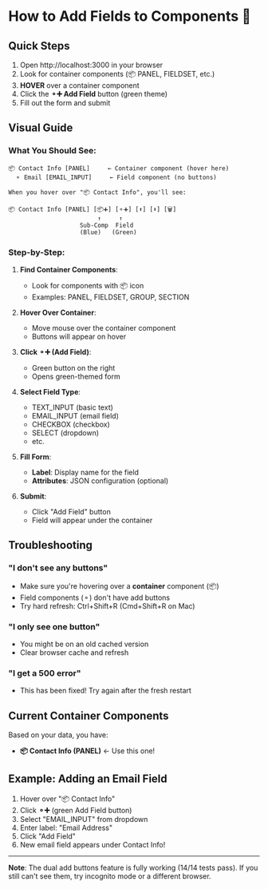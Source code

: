# How to Add Fields to Components 📝

## Quick Steps
1. Open http://localhost:3000 in your browser
2. Look for container components (📦 PANEL, FIELDSET, etc.)
3. **HOVER** over a container component
4. Click the **⚬➕ Add Field** button (green theme)
5. Fill out the form and submit

## Visual Guide

### What You Should See:

```
📦 Contact Info [PANEL]     ← Container component (hover here)
  ⚬ Email [EMAIL_INPUT]     ← Field component (no buttons)
  
When you hover over "📦 Contact Info", you'll see:

📦 Contact Info [PANEL] [📦➕] [⚬➕] [⬆️] [⬇️] [🗑️]
                         ↑     ↑
                    Sub-Comp  Field
                    (Blue)   (Green)
```

### Step-by-Step:

1. **Find Container Components**:
   - Look for components with 📦 icon
   - Examples: PANEL, FIELDSET, GROUP, SECTION

2. **Hover Over Container**:
   - Move mouse over the container component
   - Buttons will appear on hover

3. **Click ⚬➕ (Add Field)**:
   - Green button on the right
   - Opens green-themed form

4. **Select Field Type**:
   - TEXT_INPUT (basic text)
   - EMAIL_INPUT (email field)
   - CHECKBOX (checkbox)
   - SELECT (dropdown)
   - etc.

5. **Fill Form**:
   - **Label**: Display name for the field
   - **Attributes**: JSON configuration (optional)

6. **Submit**:
   - Click "Add Field" button
   - Field will appear under the container

## Troubleshooting

### "I don't see any buttons"
- Make sure you're hovering over a **container** component (📦)
- Field components (⚬) don't have add buttons
- Try hard refresh: Ctrl+Shift+R (Cmd+Shift+R on Mac)

### "I only see one button"
- You might be on an old cached version
- Clear browser cache and refresh

### "I get a 500 error"
- This has been fixed! Try again after the fresh restart

## Current Container Components

Based on your data, you have:
- **📦 Contact Info (PANEL)** ← Use this one!

## Example: Adding an Email Field

1. Hover over "📦 Contact Info"
2. Click **⚬➕** (green Add Field button)  
3. Select "EMAIL_INPUT" from dropdown
4. Enter label: "Email Address"
5. Click "Add Field"
6. New email field appears under Contact Info!

---
**Note**: The dual add buttons feature is fully working (14/14 tests pass). If you still can't see them, try incognito mode or a different browser. 